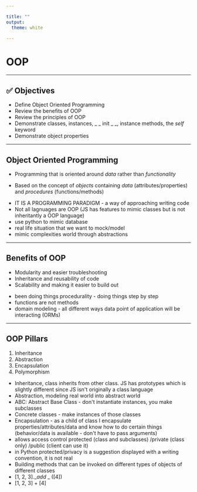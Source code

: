 ```yaml
---

title: ""
output:
  theme: white

--- 
```


# OOP

---

## ✅ Objectives 

- Define Object Oriented Programming
- Review the benefits of OOP
- Review the principles of OOP
- Demonstrate classes, instances, _ _ init _ _, instance methods, the *self* keyword
- Demonstrate object properties

---

## Object Oriented Programming

- Programming that is oriented around *data* rather than *functionality*

- Based on the concept of *objects* containing *data* (attributes/properties) and *procedures* (functions/methods)

<aside class="notes">

- IT IS A PROGRAMMING PARADIGM - a way of approaching writing code
- Not all lagnuages are OOP (JS has features to mimic classes but is not inheritantly a OOP language)
- use python to mimic database 
- real life situation that we want to mock/model 
-  mimic complexities world through abstractions

</aside>


--- 

## Benefits of OOP

- Modularity and easier troubleshooting
- Inheritance and reusability of code
- Scalability and making it easier to build out

<aside class="notes">

- been doing things procedurality - doing things step by step
- functions are not methods 
- domain modeling - all different ways data point of application will be interacting (ORMs)

</aside>

---

## OOP Pillars

1. Inheritance
2. Abstraction
3. Encapsulation
4. Polymorphism

<aside class="notes">

- Inheritance, class inherits from other class.  JS has prototypes which is slightly different since JS isn't originally a class language
- Abstraction, modeling real world into abstract world
- ABC: Abstract Base Class - don't instantiate instances, you make subclasses
- Concrete classes - make instances of those classes
- Encapsulation - as a child of class I encapsulate properties/attributes/data and know how to do certain things (behavior/data is available - don't have to pass arguments) 
- allows access control protected (class and subclasses) /private (class only) /public (client can use it)
- in Python protected/privacy is a suggestion displayed with a writing convention, it is not real
- Building methods that can be invoked on different types of objects of different classes 
-  [1, 2, 3].__add_ _ ([4])
- [1, 2, 3] + [4]

</aside>